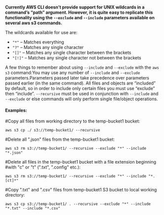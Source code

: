 **Currently AWS CLI doesn’t provide support for UNIX wildcards in a command’s “path” argument. However, it is quite easy to replicate this functionality using the `--exclude` and `--include` parameters available on several aws s3 commands.**

The wildcards available for use are:
- `"*"` – Matches everything
- `"?"` – Matches any single character
- `"[]"` – Matches any single character between the brackets
- `"[!]"` – Matches any single character not between the brackets

A few things to remember about using `--include` and `--exclude` with the `aws s3` command:You may use any number of `--include` and `--exclude` parameters.Parameters passed later take precedence over parameters passed earlier (in the same command). All files and objects are “included” by default, so in order to include only certain files you must use “exclude” then “include”. `--recursive` must be used in conjunction with `--include` and `--exclude` or else commands will only perform single file/object operations.

#### Examples: ####


#Copy all files from working directory to the temp-bucket1 bucket:
```aws
aws s3 cp ./ s3://temp-bucket1/ --recursive
```
 
#Delete all ".json" files from the temp-bucket1 bucket:
```aws
aws s3 rm s3://temp-bucket1/ --recursive --exclude "*" --include "*.json"
```
 
#Delete all files in the temp-bucket1 bucket with a file extension beginning #with "c" or "t" (".txt", ".config" etc.):
```aws
aws s3 rm s3://temp-bucket1/ --recursive --exclude "*" --include "*.[ct]*"
```
 
#Copy ".txt" and ".csv" files from temp-bucket1 S3 bucket to local working directory:
```aws
aws s3 cp s3://temp-bucket1/ . --recursive --exclude "*" --include "*.txt" --include "*.csv"
```
